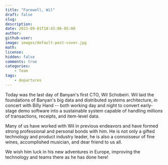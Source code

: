 ```yaml
---
title: "Farewell, Wil"
draft: false
slug:
description:
date: 2023-09-01T18:43:06-05:00
author:
github-user:
image: images/default-post-cover.jpg
math:
license:
hidden: false
comments: true
categories:
    - Team
tags:
    - departures
---
```

Today was the last day of Banyan's first CTO, Wil Schobeiri. Wil laid the foundations of Banyan's big data and distributed systems architecture, in concert with Billy Hand -- both working day and night to convert early-stage demo software into a sustainable system capable of handling millions of transactions, receipts, and item-level data.

Many of us have worked with Wil in previous endeavors and have formed strong professional and personal bonds with him. He is not only a gifted technology and product industry leader, he is also a connoisseur of fine wines, accomplished musician, and dear friend to us all.

We wish him luck in his new adventures in Europe, improving the technology and teams there as he has done here!
